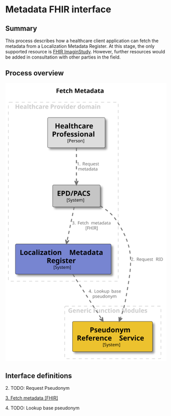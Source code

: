 # Metadata FHIR interface

## Summary

This process describes how a healthcare client application can fetch the metadata from a Localization Metadata Register.
At this stage, the only supported resource is [FHIR ImaginStudy](https://hl7.org/fhir/R4/imagingstudy.html).
However, further resources would be added in consultation with other parties in the field.

## Process overview

![Fetch Metadata](../images/structurizr-FetchMetadata.svg "Fetch Metadata")

## Interface definitions

2\. TODO: Request Pseudonym

[3\. Fetch metadata [FHIR]](../interface-definitions/fetch-metadata.md)

4\. TODO: Lookup base pseudonym
